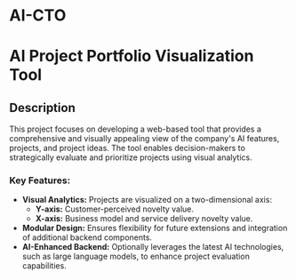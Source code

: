 # AI-CTO

# AI Project Portfolio Visualization Tool

## Description
This project focuses on developing a web-based tool that provides a comprehensive and visually appealing view of the company's AI features, projects, and project ideas. The tool enables decision-makers to strategically evaluate and prioritize projects using visual analytics. 

### Key Features:
- **Visual Analytics:** Projects are visualized on a two-dimensional axis:
  - **Y-axis:** Customer-perceived novelty value.
  - **X-axis:** Business model and service delivery novelty value.
- **Modular Design:** Ensures flexibility for future extensions and integration of additional backend components.
- **AI-Enhanced Backend:** Optionally leverages the latest AI technologies, such as large language models, to enhance project evaluation capabilities.  
